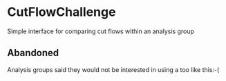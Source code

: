 # CutFlowChallenge
Simple interface for comparing cut flows within an analysis group

## Abandoned
Analysis groups said they would not be interested in using a too like this:-(
